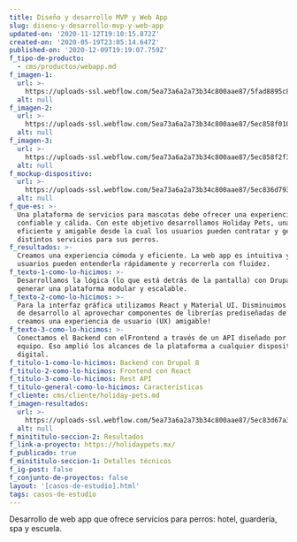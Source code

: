 ```yaml
---
title: Diseño y desarrollo MVP y Web App
slug: diseno-y-desarrollo-mvp-y-web-app
updated-on: '2020-11-12T19:10:15.872Z'
created-on: '2020-05-19T23:05:14.647Z'
published-on: '2020-12-09T19:19:07.759Z'
f_tipo-de-producto:
  - cms/productos/webapp.md
f_imagen-1:
  url: >-
    https://uploads-ssl.webflow.com/5ea73a6a2a73b34c800aae87/5fad8895c8d50c7490f8cc62_mobile%20mockup.png
  alt: null
f_imagen-2:
  url: >-
    https://uploads-ssl.webflow.com/5ea73a6a2a73b34c800aae87/5ec858f0107e46883f1dad5d_20190829_104646.jpg
  alt: null
f_imagen-3:
  url: >-
    https://uploads-ssl.webflow.com/5ea73a6a2a73b34c800aae87/5ec858f2f3cebbdd1727b4f0_20190829_105714.jpg
  alt: null
f_mockup-dispositivo:
  url: >-
    https://uploads-ssl.webflow.com/5ea73a6a2a73b34c800aae87/5ec836d79359c21403343118_Mask%20Group%201.png
  alt: null
f_que-es: >-
  Una plataforma de servicios para mascotas debe ofrecer una experiencia fácil,
  confiable y cálida. Con este objetivo desarrollamos Holiday Pets, una web app
  eficiente y amigable desde la cual los usuarios pueden contratar y gestionar
  distintos servicios para sus perros.
f_resultados: >-
  Creamos una experiencia cómoda y eficiente. La web app es intuitiva y los
  usuarios pueden entenderla rápidamente y recorrerla con fluidez.
f_texto-1-como-lo-hicimos: >-
  Desarrollamos la lógica (lo que está detrás de la pantalla) con Drupal 8 para
  generar una plataforma modular y escalable.
f_texto-2-como-lo-hicimos: >-
  Para la interfaz gráfica utilizamos React y Material UI. Disminuimos el tiempo
  de desarrollo al aprovechar componentes de librerías prediseñadas de GUI. ¡Y
  creamos una experiencia de usuario (UX) amigable!
f_texto-3-como-lo-hicimos: >-
  Conectamos el Backend con elFrontend a través de un API diseñado por nuestro
  equipo. Eso amplió los alcances de la plataforma a cualquier dispositivo
  digital.
f_titulo-1-como-lo-hicimos: Backend con Drupal 8
f_titulo-2-como-lo-hicimos: Frontend con React
f_titulo-3-como-lo-hicimos: Rest API
f_titulo-general-como-lo-hicimos: Características
f_cliente: cms/cliente/holiday-pets.md
f_imagen-resultados:
  url: >-
    https://uploads-ssl.webflow.com/5ea73a6a2a73b34c800aae87/5ec83d67a391aa578b6f479c_Mask%20Group%203.png
  alt: null
f_minititulo-seccion-2: Resultados
f_link-a-proyecto: https://holidaypets.mx/
f_publicado: true
f_minititulo-seccion-1: Detalles técnicos
f_ig-post: false
f_conjunto-de-proyectos: false
layout: '[casos-de-estudio].html'
tags: casos-de-estudio
---
```


Desarrollo de web app que ofrece servicios para perros: hotel, guardería, spa y escuela.
